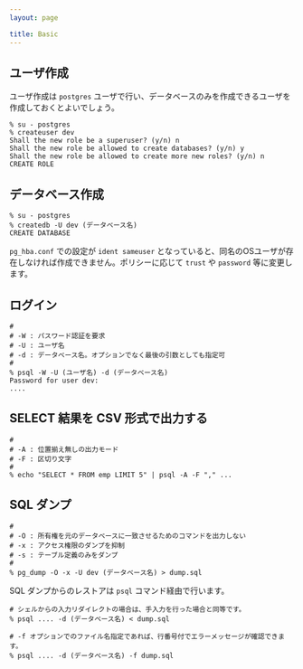 ```yaml
---
layout: page

title: Basic
---
```


## ユーザ作成

ユーザ作成は `postgres` ユーザで行い、データベースのみを作成できるユーザを作成しておくとよいでしょう。

    % su - postgres
    % createuser dev
    Shall the new role be a superuser? (y/n) n
    Shall the new role be allowed to create databases? (y/n) y
    Shall the new role be allowed to create more new roles? (y/n) n
    CREATE ROLE


## データベース作成

    % su - postgres
    % createdb -U dev (データベース名)
    CREATE DATABASE

`pg_hba.conf` での設定が `ident sameuser` となっていると、同名のOSユーザが存在しなければ作成できません。ポリシーに応じて `trust` や `password` 等に変更します。


## ログイン

    #
    # -W : パスワード認証を要求
    # -U : ユーザ名
    # -d : データベース名。オプションでなく最後の引数としても指定可
    #
    % psql -W -U (ユーザ名) -d (データベース名)
    Password for user dev:
    ....


## SELECT 結果を CSV 形式で出力する

    #
    # -A : 位置揃え無しの出力モード
    # -F : 区切り文字
    #
    % echo "SELECT * FROM emp LIMIT 5" | psql -A -F "," ...


## SQL ダンプ

    #
    # -O : 所有権を元のデータベースに一致させるためのコマンドを出力しない
    # -x : アクセス権限のダンプを抑制
    # -s : テーブル定義のみをダンプ
    #
    % pg_dump -O -x -U dev (データベース名) > dump.sql

SQL ダンプからのレストアは `psql` コマンド経由で行います。

    # シェルからの入力リダイレクトの場合は、手入力を行った場合と同等です。
    % psql .... -d (データベース名) < dump.sql

    # -f オプションでのファイル名指定であれば、行番号付でエラーメッセージが確認できます。
    % psql .... -d (データベース名) -f dump.sql


